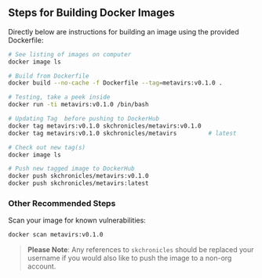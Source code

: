 ## Steps for Building Docker Images

Directly below are instructions for building an image using the provided Dockerfile:

```bash
# See listing of images on computer
docker image ls

# Build from Dockerfile
docker build --no-cache -f Dockerfile --tag=metavirs:v0.1.0 .

# Testing, take a peek inside
docker run -ti metavirs:v0.1.0 /bin/bash

# Updating Tag  before pushing to DockerHub
docker tag metavirs:v0.1.0 skchronicles/metavirs:v0.1.0
docker tag metavirs:v0.1.0 skchronicles/metavirs         # latest

# Check out new tag(s)
docker image ls

# Push new tagged image to DockerHub
docker push skchronicles/metavirs:v0.1.0
docker push skchronicles/metavirs:latest
```

### Other Recommended Steps

Scan your image for known vulnerabilities:

```bash
docker scan metavirs:v0.1.0
```

> **Please Note**: Any references to `skchronicles` should be replaced your username if you would also like to push the image to a non-org account.
